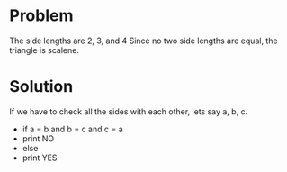 # Problem
The side lengths are 2, 3, and 4 Since no two side lengths are equal, the triangle is scalene.

# Solution
If we have to check all the sides with each other, lets say a, b, c.

- if a = b and b = c and c = a 
- print NO
- else 
- print YES
